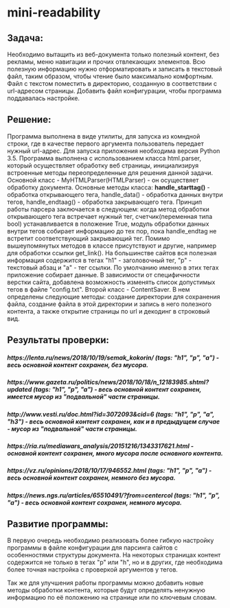 # mini-readability

<h2>Задача:</h2>
Необходимо вытащить из веб-документа только полезный контент, без рекламы, меню навигации и прочих отвлекающих элементов. Всю полезную информацию нужно отформатировать и записать в текстовый файл, таким образом, чтобы чтение было максимально комфортным. Файл с текстом поместить в директорию, созданную в соответствии с url-адресом страницы. Добавить файл конфигурации, чтобы программа поддавалась настройке.

<h2>Решение:</h2>
Программа выполнена в виде утилиты, для запуска из комндной строки, где в качестве первого аргумента пользователь передает нужный url-адрес. Для запуска приложения необходима версия Python 3.5. Программа выполнена с использованием класса html.parser, который осуществляет обработку веб страницы, инициализируя встроенные методы переопределенные для решения данной задачи. Основной класс - MyHTMLParser(HTMLParser) - он осуществяет обработку документа. Основные методы класса: <b>handle_starttag()</b> - обработка открывающего тега, handle_data() - обработка данных внутри тегов, handle_endtaag() - обработка закрывающего тега. Принцип работы парсера заключается в следующем: когда метод обработки открывающего тега встречает нужный тег, счетчик(переменная типа bool) устанавливается в положение True, модуль обработки данных внутри тегов собирает информацию до тех пор, пока handle_endtag не встретит соответствующий закрывающий тег. Помимо вышеупомянутых методов в классе присутствуют и другие, например для обработки ссылки get_link(). На большинстве сайтов вся полезная информация содержится в тегах "h1" - заголовочный тег, "p" - текстовый абзац и "a" - тег ссылки. По умолчанию именно в этих тегах приложение собирает данные. В зависимости от специфичности верстки сайта, добавлена возможность изменять список допустимых тегов в файле "config.txt". Второй класс - ContentSaver. В нем определены следующие методы: создание директории для сохранения файла, создание файла в этой директории и запись в него полезного контента, а также открытие страницы по url и декодинг в строковый вид.
<h2>Результаты проверки:</h2>
<h5>https://lenta.ru/news/2018/10/19/semak_kokorin/ (tags: "h1", "p", "a") - весь основной контент сохранен, без мусора.</h5>
<h5>https://www.gazeta.ru/politics/news/2018/10/18/n_12183985.shtml?updated (tags: "h1", "p", "a") - весь основной контент сохранен, имеется мусор из "подвальной" части страницы.</h5>
<h5>http://www.vesti.ru/doc.html?id=3072093&cid=6 (tags: "h1", "p", "a", "h3") - весь основной контент сохранен, как и в предыдущем случае - мусор из "подвальной" части страницы.</h5>
<h5>https://ria.ru/mediawars_analysis/20151216/1343317621.html - основной контент сохранен, много мусора после основного контента.</h5>
<h5>https://vz.ru/opinions/2018/10/17/946552.html (tags: "h1", "p", "a") - весь основной контент сохранен, немного без мусора.</h5>
<h5>https://news.ngs.ru/articles/65510491/?from=centercol (tags: "h1", "p", "a") - весь основной контент сохранен, немного мусора.</h5>

<h2>Развитие программы:</h2>
<p>В первую очередь необходимо реализовать более гибкую настройку программы в файле конфигурации для парсинга сайтов с особенностями структуры документа. На некоторых страницах контент содержится не только в тегах "p" или "h", но и в других, где необходима более точная настройка с проверкой аргументов у тегов.</p>
<p>Так же для улучшения работы программы можно добавить новые методы обработки контента, которые будут определять ненужную информацию по её положению на странице или по ключевым словам.</p>
